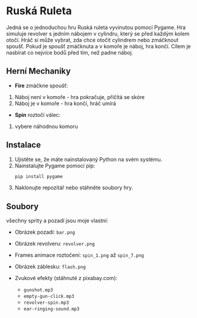 # Ruská Ruleta

Jedná se o jednoduchou hru Ruská ruleta vyvinutou pomocí Pygame. Hra simuluje revolver s jedním nábojem v cylindru, který se před každým kolem otočí. Hráč si může vybrat, zda chce otočit cylindrem nebo zmáčknout spoušť. Pokud je spoušť zmáčknuta a v komoře je náboj, hra končí. Cílem je nasbírat co nejvíce bodů před tím, než padne náboj.

## Herní Mechaniky

- **Fire** zmáčkne spoušť: 
1) Náboj není v komoře - hra pokračuje, přičítá se skóre
2) Náboj je v komoře - hra končí, hráč umírá
- **Spin** roztočí válec:
1) vybere náhodnou komoru

## Instalace

1. Ujistěte se, že máte nainstalovaný Python na svém systému.
2. Nainstalujte Pygame pomocí pip:
    ```bash
    pip install pygame
    ```
3. Naklonujte repozitář nebo stáhněte soubory hry.

## Soubory

všechny sprity a pozadí jsou moje vlastní:
- Obrázek pozadí: `bar.png`
- Obrázek revolveru: `revolver.png`
- Frames animace roztočení: `spin_1.png` až `spin_7.png`
- Obrázek záblesku: `flash.png`

- Zvukové efekty (stáhnuté z pixabay.com):
  - `gunshot.mp3`
  - `empty-gun-click.mp3`
  - `revolver-spin.mp3`
  - `ear-ringing-sound.mp3`
